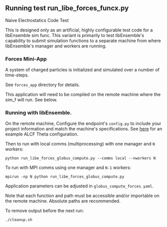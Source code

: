 ## Running test run_libe_forces_funcx.py

Naive Electrostatics Code Test

This is designed only as an artificial, highly configurable test
code for a libEnsemble sim func. This variant is primarily to test libEnsemble's
capability to submit simulation functions to a separate machine from where libEnsemble's
manager and workers are running.

### Forces Mini-App

A system of charged particles is initialized and simulated over a number of time-steps.

See `forces_app` directory for details.

This application will need to be compiled on the remote machine where the sim_f will run.
See below.

### Running with libEnsemble.

On the remote machine, Configure the endpoint's `config.py` to include your project information and
match the machine's specifications.
See [here](https://funcx.readthedocs.io/en/latest/endpoints.html#theta-alcf) for
an example ALCF Theta configuration.

Then to run with local comms (multiprocessing) with one manager and `N` workers:

    python run_libe_forces_globus_compute.py --comms local --nworkers N

To run with MPI comms using one manager and `N-1` workers:

    mpirun -np N python run_libe_forces_globus_compute.py

Application parameters can be adjusted in `globus_compute_forces.yaml`.

Note that each function and path must be accessible and/or importable on the
remote machine. Absolute paths are recommended.

To remove output before the next run:

    ./cleanup.sh

